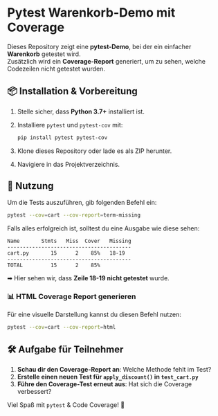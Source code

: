 # Pytest Warenkorb-Demo mit Coverage

Dieses Repository zeigt eine **pytest-Demo**, bei der ein einfacher **Warenkorb** getestet wird.  
Zusätzlich wird ein **Coverage-Report** generiert, um zu sehen, welche Codezeilen nicht getestet wurden.

## 📦 Installation & Vorbereitung

1. Stelle sicher, dass **Python 3.7+** installiert ist.
2. Installiere `pytest` und `pytest-cov` mit:

   ```sh
   pip install pytest pytest-cov
   ```

3. Klone dieses Repository oder lade es als ZIP herunter.
4. Navigiere in das Projektverzeichnis.

## 🚀 Nutzung

Um die Tests auszuführen, gib folgenden Befehl ein:

```sh
pytest --cov=cart --cov-report=term-missing
```

Falls alles erfolgreich ist, solltest du eine Ausgabe wie diese sehen:

```
Name       Stmts   Miss  Cover   Missing
----------------------------------------
cart.py       15      2    85%   18-19
----------------------------------------
TOTAL         15      2    85%
```

➡ Hier sehen wir, dass **Zeile 18-19 nicht getestet** wurde.  

### **📊 HTML Coverage Report generieren**

Für eine visuelle Darstellung kannst du diesen Befehl nutzen:

```sh
pytest --cov=cart --cov-report=html
```


## 🛠 Aufgabe für Teilnehmer

1. **Schau dir den Coverage-Report an**: Welche Methode fehlt im Test?  
2. **Erstelle einen neuen Test für `apply_discount()` in `test_cart.py`**  
3. **Führe den Coverage-Test erneut aus**: Hat sich die Coverage verbessert?  

Viel Spaß mit `pytest` & Code Coverage! 🚀
